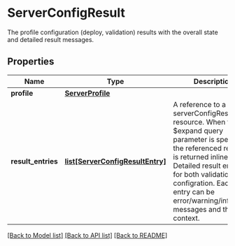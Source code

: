 # ServerConfigResult

The profile configuration (deploy, validation) results with the overall state and detailed result messages. 
## Properties
Name | Type | Description | Notes
------------ | ------------- | ------------- | -------------
**profile** | [**ServerProfile**](.md) |  | [optional] 
**result_entries** | [**list[ServerConfigResultEntry]**](ServerConfigResultEntry.md) | A reference to a serverConfigResultEntry resource. When the $expand query parameter is specified, the referenced resource is returned inline. Detailed result entries for both validation &amp; configration. Each result entry can be error/warning/info messages and the context.  | [optional] 

[[Back to Model list]](../README.md#documentation-for-models) [[Back to API list]](../README.md#documentation-for-api-endpoints) [[Back to README]](../README.md)


